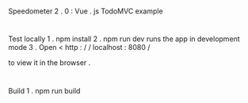 #
Speedometer
2
.
0
:
Vue
.
js
TodoMVC
example
#
#
Test
locally
1
.
npm
install
2
.
npm
run
dev
runs
the
app
in
development
mode
3
.
Open
<
http
:
/
/
localhost
:
8080
/
>
to
view
it
in
the
browser
.
#
#
Build
1
.
npm
run
build
